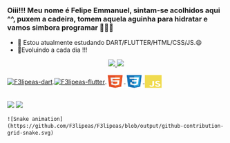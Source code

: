 ### Oiii!!! Meu nome é Felipe Emmanuel, sintam-se acolhidos aqui ^^, puxem a cadeira, tomem aquela aguinha para hidratar e vamos simbora programar 🥳🥳🥳


- 🌱 Estou atualmente estudando DART/FLUTTER/HTML/CSS/JS.😄
- 🥳Evoluindo a cada dia !!!

<div align="center">
  <a href="https://github.com/F3lipeas">
  <img height="180em" src="https://github-readme-stats.vercel.app/api?username=F3lipeas&show_icons=true&theme=chartreuse-dark&include_all_commits=true&count_private=true"/>
  <img height="140em"  src="https://github-readme-stats.vercel.app/api/top-langs/?username=F3lipeas&layout=compact&langs_count=7&theme=chartreuse-dark"/>
</div>
  
  <div style="display: inline_block"><br>
  <img align="center" alt="F3lipeas-dart" height="30" width="40" src="https://cdn.jsdelivr.net/gh/devicons/devicon/icons/dart/dart-original.svg">
  <img align="center" alt="F3lipeas-flutter" height="30" width="40" src="https://cdn.jsdelivr.net/gh/devicons/devicon/icons/flutter/flutter-original.svg">
  <img align="center" alt="F3lipeas-HTML" height="30" width="40" src="https://raw.githubusercontent.com/devicons/devicon/master/icons/html5/html5-original.svg">
  <img align="center" alt="F3lipeas-CSS" height="30" width="40" src="https://raw.githubusercontent.com/devicons/devicon/master/icons/css3/css3-original.svg">
  <img align="center" alt="F3lipeas-Js" height="30" width="40" src="https://raw.githubusercontent.com/devicons/devicon/master/icons/javascript/javascript-plain.svg">
</div>
  
  ##
  
 
  <div> 
 
  <a href="https://www.instagram.com/f3lipe_emmanuel/?hl=pt-br" target="_blank"><img src="https://img.shields.io/badge/-Instagram-%23E4405F?style=for-the-badge&logo=instagram&logoColor=white" target="_blank"></a> 
  <a href="https://www.linkedin.com/in/felipe-emmanuel-alves-dos-santos-60b903133/" target="_blank"><img src="https://img.shields.io/badge/-LinkedIn-%230077B5?style=for-the-badge&logo=linkedin&logoColor=white" target="_blank"></a> 
    
    ![Snake animation](https://github.com/F3lipeas/F3lipeas/blob/output/github-contribution-grid-snake.svg)
  
</div>



